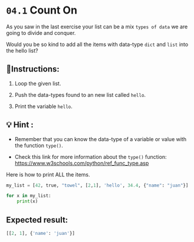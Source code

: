 # `04.1` Count On

As you saw in the last exercise your list can be a mix `types of data` we are going to divide and conquer.

Would you be so kind to add all the items with data-type `dict` and `list` into the hello list?

## 📝Instructions:

1. Loop the given list.

2. Push the data-types found to an new list called `hello`.

3. Print the variable `hello`.

## 💡 Hint :

+ Remember that you can know the data-type of a variable or value with the function `type()`.

+ Check this link for more information about the `type()` function: https://www.w3schools.com/python/ref_func_type.asp

Here is how to print ALL the items.

```py
my_list = [42, true, "towel", [2,1], 'hello', 34.4, {"name": "juan"}]

for x in my_list:
    print(x)
```

## Expected result:

```py
[[2, 1], {'name': 'juan'}]
```
